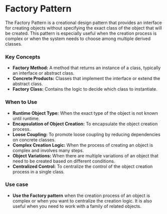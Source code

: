 # Factory Pattern

The Factory Pattern is a creational design pattern that provides an interface for creating objects without specifying the exact class of the object that will be created. This pattern is especially useful when the creation process is complex or when the system needs to choose among multiple derived classes.

### Key Concepts

- **Factory Method:** A method that returns an instance of a class, typically an interface or abstract class.
- **Concrete Products:** Classes that implement the interface or extend the abstract class.
- **Factory Class:** Contains the logic to decide which class to instantiate.

### When to Use

- **Runtime Object Type:** When the exact type of the object is not known until runtime.
- **Encapsulation of Object Creation:** To encapsulate the object creation process.
- **Loose Coupling:** To promote loose coupling by reducing dependencies on concrete classes.
- **Complex Creation Logic:** When the process of creating an object is complex and involves many steps.
- **Object Variations:** When there are multiple variations of an object that need to be created based on different conditions.
- **Centralized Control:** To centralize the control of the object creation process in a single class.


### Use case 

- **Use the Factory pattern** when the creation process of an object is complex or when you want to centralize the creation logic. It is also useful when you need to work with a family of related objects.